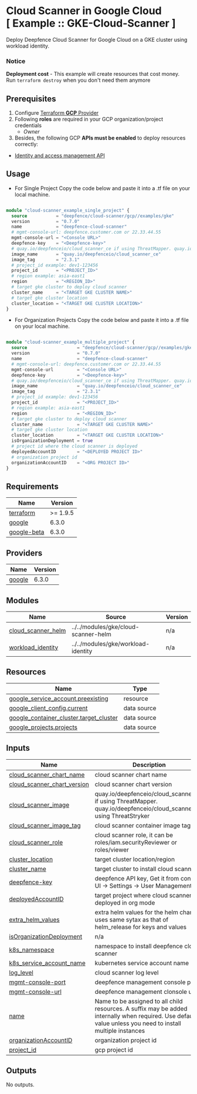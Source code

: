 # Cloud Scanner in Google Cloud<br/>[ Example :: GKE-Cloud-Scanner ] 

Deploy Deepfence Cloud Scanner for Google Cloud on a GKE cluster using workload identity.<br/>

### Notice
**Deployment cost** - This example will create resources that cost money.<br/>Run `terraform destroy` when you don't need them anymore

## Prerequisites

1. Configure [Terraform **GCP** Provider](https://registry.terraform.io/providers/hashicorp/google/latest/docs)
2. Following **roles** are required in your GCP organization/project credentials
   * _Owner_
3. Besides, the following GCP **APIs must be enabled** to deploy resources correctly:

* [Identity and access management API](https://console.cloud.google.com/marketplace/product/google/iam.googleapis.com)

## Usage
- For Single Project
Copy the code below and paste it into a .tf file on your local machine.

```terraform

module "cloud-scanner_example_single_project" {
  source           = "deepfence/cloud-scanner/gcp//examples/gke"
  version          = "0.7.0"
  name             = "deepfence-cloud-scanner"
  # mgmt-console-url: deepfence.customer.com or 22.33.44.55
  mgmt-console-url = "<Console URL>"
  deepfence-key    = "<Deepfence-key>"
  # quay.io/deepfenceio/cloud_scanner_ce if using ThreatMapper. quay.io/deepfenceio/cloud_scanner if using ThreatStryker
  image_name       = "quay.io/deepfenceio/cloud_scanner_ce"
  image_tag        = "2.3.1"
  # project_id example: dev1-123456
  project_id       = "<PROJECT_ID>"
  # region example: asia-east1
  region           = "<REGION_ID>"
  # target gke cluster to deploy cloud scanner
  cluster_name     = "<TARGET GKE CLUSTER NAME>"
  # target gke cluster location
  cluster_location = "<TARGET GKE CLUSTER LOCATION>"
}
```

- For Organization Projects 
Copy the code below and paste it into a .tf file on your local machine.

```terraform

module "cloud-scanner_example_multiple_project" {
  source                   = "deepfence/cloud-scanner/gcp//examples/gke"
  version                  = "0.7.0"
  name                     = "deepfence-cloud-scanner"
  # mgmt-console-url: deepfence.customer.com or 22.33.44.55
  mgmt-console-url         = "<Console URL>"
  deepfence-key            = "<Deepfence-key>"
  # quay.io/deepfenceio/cloud_scanner_ce if using ThreatMapper. quay.io/deepfenceio/cloud_scanner if using ThreatStryker
  image_name               = "quay.io/deepfenceio/cloud_scanner_ce"
  image_tag                = "2.3.1"
  # project_id example: dev1-123456
  project_id               = "<PROJECT_ID>"
  # region example: asia-east1
  region                   = "<REGION_ID>"
  # target gke cluster to deploy cloud scanner
  cluster_name             = "<TARGET GKE CLUSTER NAME>"
  # target gke cluster location
  cluster_location         = "<TARGET GKE CLUSTER LOCATION>"
  isOrganizationDeployment = true
  # project id where the cloud scanner is deployed 
  deployedAccountID        = "<DEPLOYED PROJECT ID>"
  # organization project id 
  organizationAccountID    = "<ORG PROJECT ID>"
}
```


<!-- BEGIN_TF_DOCS -->
## Requirements

| Name | Version |
|------|---------|
| <a name="requirement_terraform"></a> [terraform](#requirement\_terraform) | >= 1.9.5 |
| <a name="requirement_google"></a> [google](#requirement\_google) | 6.3.0 |
| <a name="requirement_google-beta"></a> [google-beta](#requirement\_google-beta) | 6.3.0 |

## Providers

| Name | Version |
|------|---------|
| <a name="provider_google"></a> [google](#provider\_google) | 6.3.0 |

## Modules

| Name | Source | Version |
|------|--------|---------|
| <a name="module_cloud_scanner_helm"></a> [cloud\_scanner\_helm](#module\_cloud\_scanner\_helm) | ../../modules/gke/cloud-scanner-helm | n/a |
| <a name="module_workload_identity"></a> [workload\_identity](#module\_workload\_identity) | ../../modules/gke/workload-identity | n/a |

## Resources

| Name | Type |
|------|------|
| [google_service_account.preexisting](https://registry.terraform.io/providers/hashicorp/google/6.3.0/docs/resources/service_account) | resource |
| [google_client_config.current](https://registry.terraform.io/providers/hashicorp/google/6.3.0/docs/data-sources/client_config) | data source |
| [google_container_cluster.target_cluster](https://registry.terraform.io/providers/hashicorp/google/6.3.0/docs/data-sources/container_cluster) | data source |
| [google_projects.projects](https://registry.terraform.io/providers/hashicorp/google/6.3.0/docs/data-sources/projects) | data source |

## Inputs

| Name | Description | Type | Default | Required |
|------|-------------|------|---------|:--------:|
| <a name="input_cloud_scanner_chart_name"></a> [cloud\_scanner\_chart\_name](#input\_cloud\_scanner\_chart\_name) | cloud scanner chart name | `string` | `"deepfence-cloud-scanner"` | no |
| <a name="input_cloud_scanner_chart_version"></a> [cloud\_scanner\_chart\_version](#input\_cloud\_scanner\_chart\_version) | cloud scanner chart version | `string` | `"2.3.1"` | no |
| <a name="input_cloud_scanner_image"></a> [cloud\_scanner\_image](#input\_cloud\_scanner\_image) | quay.io/deepfenceio/cloud\_scanner\_ce if using ThreatMapper. quay.io/deepfenceio/cloud\_scanner if using ThreatStryker | `string` | `"quay.io/deepfenceio/cloud_scanner_ce"` | no |
| <a name="input_cloud_scanner_image_tag"></a> [cloud\_scanner\_image\_tag](#input\_cloud\_scanner\_image\_tag) | cloud scanner container image tag | `string` | `"2.3.1"` | no |
| <a name="input_cloud_scanner_role"></a> [cloud\_scanner\_role](#input\_cloud\_scanner\_role) | cloud scanner role, it can be roles/iam.securityReviewer or roles/viewer | `string` | `"roles/iam.securityReviewer"` | no |
| <a name="input_cluster_location"></a> [cluster\_location](#input\_cluster\_location) | target cluster location/region | `string` | n/a | yes |
| <a name="input_cluster_name"></a> [cluster\_name](#input\_cluster\_name) | target cluster to install cloud scanner | `string` | n/a | yes |
| <a name="input_deepfence-key"></a> [deepfence-key](#input\_deepfence-key) | deepfence API key, Get it from console UI -> Settings -> User Management | `string` | n/a | yes |
| <a name="input_deployedAccountID"></a> [deployedAccountID](#input\_deployedAccountID) | target project where cloud scanner is deployed in org mode | `string` | `""` | no |
| <a name="input_extra_helm_values"></a> [extra\_helm\_values](#input\_extra\_helm\_values) | extra helm values for the helm chart uses same sytax as that of helm\_release for keys and values | `map(string)` | `{}` | no |
| <a name="input_isOrganizationDeployment"></a> [isOrganizationDeployment](#input\_isOrganizationDeployment) | n/a | `bool` | `false` | no |
| <a name="input_k8s_namespace"></a> [k8s\_namespace](#input\_k8s\_namespace) | namespace to install deepfence cloud scanner | `string` | `"deepfence"` | no |
| <a name="input_k8s_service_account_name"></a> [k8s\_service\_account\_name](#input\_k8s\_service\_account\_name) | kubernetes service account name | `string` | `"deepfence-cloud-scanner"` | no |
| <a name="input_log_level"></a> [log\_level](#input\_log\_level) | cloud scanner log level | `string` | `"info"` | no |
| <a name="input_mgmt-console-port"></a> [mgmt-console-port](#input\_mgmt-console-port) | deepfence management console port | `string` | `"443"` | no |
| <a name="input_mgmt-console-url"></a> [mgmt-console-url](#input\_mgmt-console-url) | deepfence management clonsole url | `string` | n/a | yes |
| <a name="input_name"></a> [name](#input\_name) | Name to be assigned to all child resources. A suffix may be added internally when required. Use default value unless you need to install multiple instances | `string` | `"deepfence-cloud-scanner"` | no |
| <a name="input_organizationAccountID"></a> [organizationAccountID](#input\_organizationAccountID) | organization project id | `string` | `""` | no |
| <a name="input_project_id"></a> [project\_id](#input\_project\_id) | gcp project id | `string` | n/a | yes |

## Outputs

No outputs.
<!-- END_TF_DOCS -->
